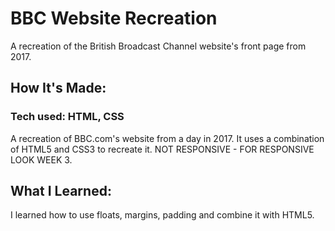 # BBC Website Recreation
A recreation of the British Broadcast Channel website's front page from 2017.

## How It's Made:
### Tech used: HTML, CSS

A recreation of BBC.com's website from a day in 2017. It uses a combination of HTML5 and CSS3 to recreate it. NOT RESPONSIVE - FOR RESPONSIVE LOOK WEEK 3.

## What I Learned:
I learned how to use floats, margins, padding and combine it with HTML5.
